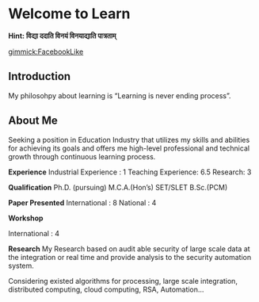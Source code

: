 # Welcome to Learn

**Hint: विद्या ददाति विनयं विनयाद्याति पात्रताम्**

[gimmick:FacebookLike](http://www.facebook.com)


## Introduction
My philosohpy about learning is “Learning is never ending process”.

## About Me
Seeking a position in Education Industry that utilizes my skills and abilities for achieving its goals and offers me high-level professional and technical growth through continuous learning process.

**Experience**
Industrial Experience : 1
Teaching Experience: 6.5
Research: 3

**Qualification**
Ph.D. (pursuing)
M.C.A.(Hon’s)
SET/SLET
B.Sc.(PCM)

**Paper Presented**
International : 8
National : 4

**Workshop**

International : 4

**Research**
My Research based on  audit able security of large scale data at the integration or real time and provide analysis to the security automation system.

Considering existed algorithms for processing, large scale integration, distributed computing, cloud computing, RSA, Automation…
